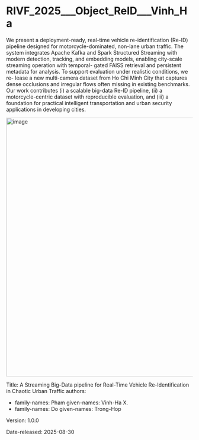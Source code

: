 # RIVF_2025___Object_ReID___Vinh_Ha
We present a deployment-ready, real-time
vehicle re-identification (Re-ID) pipeline designed for
motorcycle-dominated, non-lane urban traffic. The system
integrates Apache Kafka and Spark Structured Streaming
with modern detection, tracking, and embedding models,
enabling city-scale streaming operation with temporal-
gated FAISS retrieval and persistent metadata for analysis.
To support evaluation under realistic conditions, we re-
lease a new multi-camera dataset from Ho Chi Minh City
that captures dense occlusions and irregular flows often
missing in existing benchmarks. Our work contributes (i) a
scalable big-data Re-ID pipeline, (ii) a motorcycle-centric
dataset with reproducible evaluation, and (iii) a foundation
for practical intelligent transportation and urban security
applications in developing cities.


<img width="1232" height="697" alt="image" src="https://github.com/user-attachments/assets/25720f9b-3cfe-48a5-be5f-3abec48ce8b3" />


Title: A Streaming Big-Data pipeline for Real-Time Vehicle Re-Identification in Chaotic Urban Traffic
authors:
  - family-names: Pham
    given-names: Vinh-Ha X.
  - family-names: Do
    given-names: Trong-Hop

Version: 1.0.0

Date-released: 2025-08-30

